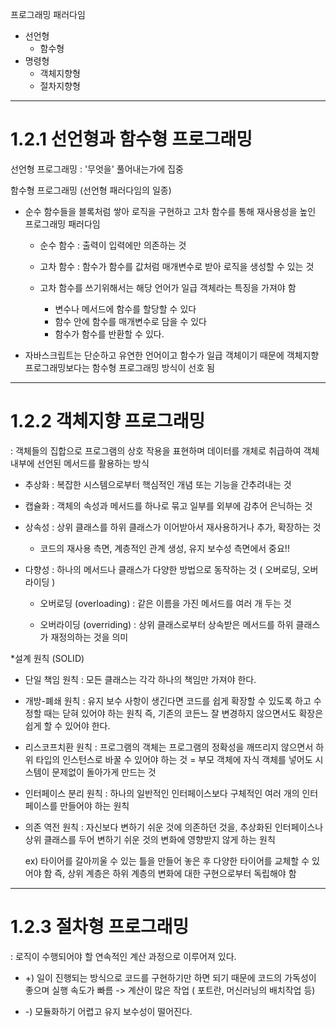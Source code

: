 프로그래밍 패러다임    
- 선언형
  - 함수형
- 명령형
  - 객체지향형
  - 절차지향형

---
# 1.2.1 선언형과 함수형 프로그래밍

선언형 프로그래밍 : '무엇을' 풀어내는가에 집중

함수형 프로그래밍 (선언형 패러다임의 일종)
- 순수 함수들을 블록처럼 쌓아 로직을 구현하고 고차 함수를 통해
  재사용성을 높인 프로그래밍 패러다임

  * 순수 함수 : 출력이 입력에만 의존하는 것
 
  * 고차 함수 : 함수가 함수를 값처럼 매개변수로 받아 로직을 생성할 수 있는 것
 
  * 고차 함수를 쓰기위해서는 해당 언어가 일급 객체라는 특징을 가져야 함
      * 변수나 메서드에 함수를 할당할 수 있다
      * 함수 안에 함수를 매개변수로 담을 수 있다
      * 함수가 함수를 반환할 수 있다.


- 자바스크립트는 단순하고 유연한 언어이고 함수가 일급 객체이기 때문에
    객체지향 프로그래밍보다는 함수형 프로그래밍 방식이 선호 됨

---
# 1.2.2 객체지향 프로그래밍
: 객체들의 집합으로 프로그램의 상호 작용을 표현하며 데이터를 개체로 취급하여
  객체 내부에 선언된 메서드를 활용하는 방식

- 추상화
  : 복잡한 시스템으로부터 핵심적인 개념 또는 기능을 간추려내는 것

- 캡슐화
  : 객체의 속성과 메서드를 하나로 묶고 일부를 외부에 감추어 은닉하는 것

- 상속성
  : 상위 클래스를 하위 클래스가 이어받아서 재사용하거나 추가, 확장하는 것
    - 코드의 재사용 측면, 계층적인 관계 생성, 유지 보수성 측면에서 중요!!
 
- 다향성
  : 하나의 메서드나 클래스가 다양한 방법으로 동작하는 것 ( 오버로딩, 오버라이딩 )

  * 오버로딩 (overloading)
    : 같은 이름을 가진 메서드를 여러 개 두는 것

  * 오버라이딩 (overriding)
    : 상위 클래스로부터 상속받은 메서드를 하위 클래스가 재정의하는 것을 의미


*설계 원칙 (SOLID)
- 단일 책임 원칙
  : 모든 클래스는 각각 하나의 책임만 가져야 한다.

- 개방-폐쇄 원칙
  : 유지 보수 사항이 생긴다면 코드를 쉽게 확장할 수 있도록 하고 수정할 때는 닫혀 있어야 하는 원칙
    즉, 기존의 코든느 잘 변경하지 않으면서도 확장은 쉽게 할 수 있어야 한다.

- 리스코프치환 원칙
  : 프로그램의 객체는 프로그램의 정확성을 깨뜨리지 않으면서 하위 타입의 인스턴스로 바꿀 수 있어야 하는 것
    = 부모 객체에 자식 객체를 넣어도 시스템이 문제없이 돌아가게 만드는 것

- 인터페이스 분리 원칙
  : 하나의 일반적인 인터페이스보다 구체적인 여러 개의 인터페이스를 만들어야 하는 원칙

- 의존 역전 원칙
  : 자신보다 변하기 쉬운 것에 의존하던 것을, 추상화된 인터페이스나 상위 클래스를 두어
    변하기 쉬운 것의 변화에 영향받지 않게 하는 원칙
  
    ex) 타이어를 갈아끼울 수 있는 틀을 만들어 놓은 후 다양한 타이어를 교체할 수 있어야 함
    즉, 상위 계층은 하위 계층의 변화에 대한 구현으로부터 독립해야 함


---
# 1.2.3 절차형 프로그래밍 
: 로직이 수행되어야 할 연속적인 계산 과정으로 이루어져 있다.

- +) 일이 진행되는 방식으로 코드를 구현하기만 하면 되기 때문에 코드의 가독성이 좋으며 실행 속도가 빠름
    -> 계산이 많은 작업 ( 포트란, 머신러닝의 배치작업 등)
  
- -) 모듈화하기 어렵고 유지 보수성이 떨어진다.



